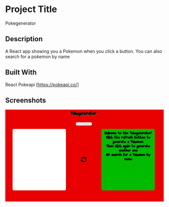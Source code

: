 # Project Title

Pokegenerator

## Description

A React app showing you a Pokemon when you click a button. You can also search for a pokemon by name

## Built With

React
Pokeapi [https://pokeapi.co/]

## Screenshots

![alt text](public/screenshot-pokedex.png)
